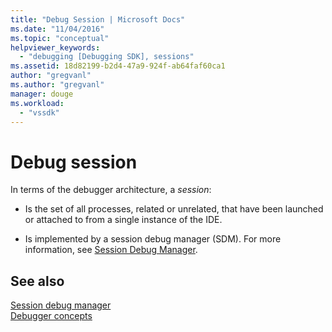 ```yaml
---
title: "Debug Session | Microsoft Docs"
ms.date: "11/04/2016"
ms.topic: "conceptual"
helpviewer_keywords: 
  - "debugging [Debugging SDK], sessions"
ms.assetid: 18d82199-b2d4-47a9-924f-ab64faf60ca1
author: "gregvanl"
ms.author: "gregvanl"
manager: douge
ms.workload: 
  - "vssdk"
---
```

# Debug session
In terms of the debugger architecture, a *session*:  
  
-   Is the set of all processes, related or unrelated, that have been launched or attached to from a single instance of the IDE.  
  
-   Is implemented by a session debug manager (SDM). For more information, see [Session Debug Manager](../../extensibility/debugger/session-debug-manager.md).  
  
## See also  
 [Session debug manager](../../extensibility/debugger/session-debug-manager.md)   
 [Debugger concepts](../../extensibility/debugger/debugger-concepts.md)